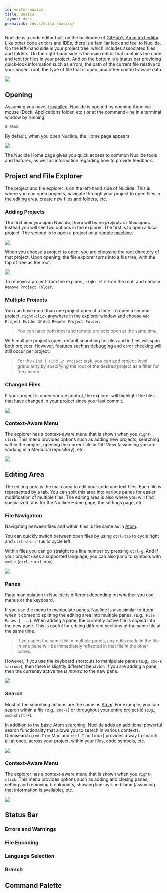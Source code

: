 ```yaml
---
id: editor-basics
title: Basics
layout: docs
permalink: /docs/editor/basics/
---
```


Nuclide is a code editor built on the backbone of [GitHub's Atom text editor](https://atom.io).
Like other code editors and IDEs, there is a familiar look and feel to Nuclide. On the left-hand
side is your project tree, which includes associated files and folders. On the right-hand side is
the main editor that contains the code and text for files in your project. And on the bottom is a
status bar providing quick-look information such as errors, the path of the current file relative
to your project root, the type of file that is open, and other context-aware data.

![](/static/images/docs/editor-basics-intro.png)

## Opening

Assuming you have it [installed](/docs/editor/setup/), Nuclide is opened by opening Atom via mouse
(Dock, Applications folder, etc.) or at the command-line in a terminal window by running:

```bash
$ atom
```

By default, when you open Nuclide, the Home page appears.

![](/static/images/docs/editor-basics-homepage.png)

The Nuclide Home page gives you quick access to common Nuclide tools and features, as well as
information regarding how to provide feedback.

## Project and File Explorer

The project and file explorer is on the left-hand side of Nuclide. This is where you can open
projects, navigate through your project to open files in the [editing area](#editing-area),
create new files and folders, etc.

### Adding Projects

The first time you open Nuclide, there will be no projects or files open. Instead you will see two
options in the explorer. The first is to open a local project. The second is to open a project on a
[remote machine](/docs/remote/).

![](/static/images/docs/editor-basics-adding-projects.png)

When you choose a project to open, you are choosing the root directory of that project. Upon
opening, the file explorer turns into a file tree, with the top of tree as the root.

![](/static/images/docs/editor-basics-file-tree.png)

To remove a project from the explorer, `right-click` on the root, and choose
`Remove Project Folder`.

### Multiple Projects

You can have more than one project open at a time. To open a second project, `right-click` anywhere
in the explorer window and choose `Add Project Folder` or `Add Remote Project Folder`.

> You can have both local and remote projects open at the same time.

With multiple projects open, default searching for files and in files will span both projects.
However, features such as debugging and error checking will still occur per project.

> For the `Find | Find In Project` task, you can add project-level granularity by specifying the
> root of the desired project as a filter for the search.

### Changed Files

If your project is under source control, the explorer will highlight the files that have changed in
your project since your last commit.

![](/static/images/docs/editor-basics-explorer-changed-files.png)

### Context-Aware Menu

The explorer has a context-aware menu that is shown when you `right-click`. This menu provides
options such as adding new projects, searching within the project, opening the current file in
Diff View (assuming you are working in a Mercurial repository), etc.

![](/static/images/docs/editor-basics-explorer-context-aware.png)

## Editing Area

The editing area is the main area to edit your code and text files. Each file is represented by a
tab. You can split this area into various panes for easier modification of multiple files.
The editing area is also where you will find specialized tabs for the Nuclide Home page,
the settings page, etc.

### File Navigation

Navigating between files and within files is the same as in
[Atom](https://atom.io/docs/v1.5.0/using-atom-moving-in-atom).

You can quickly switch between open files by using `ctrl-tab` to cycle right and `ctrl-shift-tab` to
cycle left.

Within files you can go straight to a line number by pressing `ctrl-g`. And if your project uses
a supported language, you can also jump to symbols with `cmd-r` (`ctrl-r` on Linux).

![](/static/images/docs/editor-basics-editing-area-symbols.png)

### Panes

Pane manipulation in Nuclide is different depending on whether you use menus or the keyboard.

If you use the menu to manipulate panes, Nuclide is also similar to
[Atom](https://atom.io/docs/v1.5.0/using-atom-panes) when it comes to splitting the editing area
into multiple panes. (e.g., `File | Panes | ...`). When adding a pane, the currently active file is
*copied* into the new pane. This is useful for editing different sections of the same file at
the same time.

> If you open the same file in multiple panes, any edits made in the file in one pane will be
> immediately reflected in that file in the other panes.

However, if you use the keyboard shortcuts to manipulate panes (e.g., `cmd-k <arrow>`), then there
is slightly different behavior. If you are adding a pane, then the currently active file is *moved*
to the new pane.

![](/static/images/docs/editor-basics-editing-panes.png)

### Search

Most of the searching actions are the same as
[Atom](https://atom.io/docs/v1.5.0/using-atom-find-and-replace). For example, you can search within
a file (e.g., `cmd-F`) or throughout your entire project(s) (e.g., `cmd-shift-F`).

In addition to the basic Atom searching, Nuclide adds an additional powerful search functionality
that allows you to search in various contexts. Omnisearch (`cmd-T` on Mac and `ctrl-T` on Linux)
provides a way to search, all at once, across your project, within your files, code symbols, etc.

![](/static/images/docs/editor-basics-editing-omnisearch.png)

### Context-Aware Menu

The explorer has a context-aware menu that is shown when you `right-click`. This menu provides
options such as adding and closing panes, setting and removing breakpoints, showing line-by-line
blame (assuming that information is available), etc.

![](/static/images/docs/editor-basics-editing-context-aware.png)

## Status Bar

### Errors and Warnings

### File Encoding

### Language Selection

### Branch

## Command Palette
